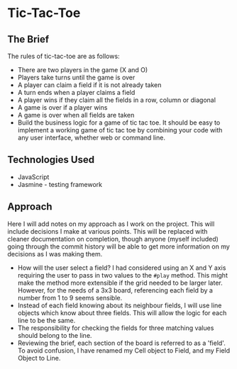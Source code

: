 Tic-Tac-Toe
===============================

## The Brief

The rules of tic-tac-toe are as follows:

* There are two players in the game (X and O)
* Players take turns until the game is over
* A player can claim a field if it is not already taken
* A turn ends when a player claims a field
* A player wins if they claim all the fields in a row, column or diagonal
* A game is over if a player wins
* A game is over when all fields are taken
* Build the business logic for a game of tic tac toe. It should be easy to implement a working game of tic tac toe by combining your code with any user interface, whether web or command line.

## Technologies Used

* JavaScript
* Jasmine - testing framework

## Approach

Here I will add notes on my approach as I work on the project. This will include decisions I make at various points. This will be replaced with cleaner documentation on completion, though anyone (myself included) going through the commit history will be able to get more information on my decisions as I was making them.

* How will the user select a field? I had considered using an X and Y axis requiring the user to pass in two values to the `#play` method. This might make the method more extensible if the grid needed to be larger later. However, for the needs of a 3x3 board, referencing each field by a number from 1 to 9 seems sensible.
* Instead of each field knowing about its neighbour fields, I will use line objects which know about three fields. This will allow the logic for each line to be the same.
* The responsibility for checking the fields for three matching values should belong to the line.
* Reviewing the brief, each section of the board is referred to as a 'field'. To avoid confusion, I have renamed my Cell object to Field, and my Field Object to Line.
